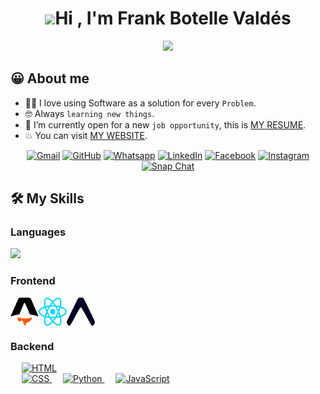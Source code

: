 <h1 align="center"><img src="https://media.giphy.com/media/hvRJCLFzcasrR4ia7z/giphy.gif" width="35">Hi , I'm Frank Botelle  Valdés</h1>
<p align="center">
  <a href="https://github.com/DenverCoder1/readme-typing-svg"><img src="https://readme-typing-svg.herokuapp.com?font=Ubuntu=%0ea5e9&size=25&center=true&vCenter=true&width=600&height=100&lines=Welcome+to+my+Github+Page!;I'm+a+Software+Engineer;Frontend+Developer;Mobile+Developer;Always+learning+new+things"></a>
</p>

## 😀 About me

- :technologist: I love using Software as a solution for every `Problem`.
- :nerd_face: Always `learning new things`.
- :thinking: I’m currently open for a new `job opportunity`, this is [MY RESUME](http://lnkiy.in/Ahmed_Hossam_Resume).
- :boom: You can visit [MY WEBSITE](https://cutt.ly/Ahmed_Hossam_Website).
  <br>

<p align="center">
	<a href="mailto:ahmed.7oskaa@gmail.com"><img img src="https://img.shields.io/badge/gmail-%23EA4335.svg?style=plastic&logo=gmail&logoColor=white" alt="Gmail"/></a>
	<a href="https://github.com/7oSkaaa"><img src="https://img.shields.io/badge/github-%23181717.svg?style=plastic&logo=github&logoColor=white" alt="GitHub"/></a>
	<a href="https://wa.me/0201208822340"><img src="https://img.shields.io/badge/whatsapp-%2325D366.svg?style=plastic&logo=whatsapp&logoColor=white" alt="Whatsapp"/></a>
	<a href="https://www.linkedin.com/in/7oskaa/"><img src="https://img.shields.io/badge/linkedin-%230A66C2.svg?style=plastic&logo=linkedin&logoColor=white" alt="LinkedIn"/></a>
	<a href="https://www.facebook.com/7oSkaaa"><img src="https://img.shields.io/badge/facebook-%231877F2.svg?style=plastic&logo=facebook&logoColor=white" alt="Facebook"/></a>
	<a href="https://www.instagram.com/ahmed_7oskaa/"><img src="https://img.shields.io/badge/instagram-%23E4405F.svg?style=plastic&logo=instagram&logoColor=white" alt="Instagram"/></a>
	<a href="https://msng.link/o/?ahmed.7oskaa=sc"><img src="https://img.shields.io/badge/snapchat-%23FFFC00.svg?style=plastic&logo=snapchat&logoColor=black" alt="Snap Chat"/></a>
</p>

## 🛠️ My Skills

### Languages

<p>
    <a href="https://skillicons.dev">
        <img src="https://skillicons.dev/icons?i=html,css,javascript,typescript,py" />
    </a>
</p>

### Frontend

<div style="display: flex">
  <img style="width: 45px; height: 45px" src="./assets/astro.svg" alt="Astro icon"/>
  <img style="width: 45px; height: 45px" src="./assets/react.svg" alt="React icon"/>
  <img style="width: 45px; height: 45px" src="./assets/expo.svg" alt="Expo icon"/>
</div>

### Backend

&emsp;
<a href="https://www.w3.org/html/" target="_blank">
<img alt="HTML" src="https://img.shields.io/badge/HTML5%20-%23E34F26.svg?style=plastic&logo=html5&logoColor=white">
</a>  
 &emsp;
<a href="https://www.w3schools.com/css/" target="_blank">
<img alt="CSS" src="https://img.shields.io/badge/CSS%20-%231572B6.svg?style=plastic&logo=css3&logoColor=white">
</a>
&emsp;
<a href="https://www.python.org" target="_blank">
<img alt="Python" src="https://img.shields.io/badge/react-%2361DAFB.svg?style=plastic&logo=React&logoColor=black">
</a>
&emsp;
<a href="https://developer.mozilla.org/en-US/docs/Web/JavaScript" target="_blank">
<img alt="JavaScript" src="https://img.shields.io/badge/JavaScript%20-%23F7DF1E.svg?style=plastic&logo=javascript&logoColor=black">
</a>

</p>
